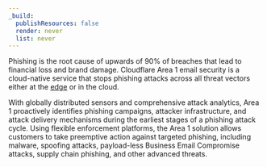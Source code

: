 ```yaml
---
_build:
  publishResources: false
  render: never
  list: never
---
```


Phishing is the root cause of upwards of 90% of breaches that lead to financial loss and brand damage. Cloudflare Area 1 email security is a cloud-native service that stops phishing attacks across all threat vectors either at the [edge](https://www.cloudflare.com/learning/serverless/glossary/what-is-edge-computing/) or in the cloud.

With globally distributed sensors and comprehensive attack analytics, Area 1 proactively identifies phishing campaigns, attacker infrastructure, and attack delivery mechanisms during the earliest stages of a phishing attack cycle. Using flexible enforcement platforms, the Area 1 solution allows customers to take preemptive action against targeted phishing, including malware, spoofing attacks, payload-less Business Email Compromise attacks, supply chain phishing, and other advanced threats.
